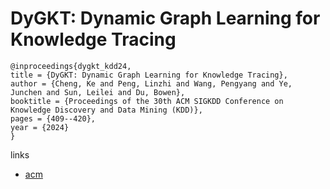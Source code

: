 # DyGKT: Dynamic Graph Learning for Knowledge Tracing

```
@inproceedings{dygkt_kdd24,
title = {DyGKT: Dynamic Graph Learning for Knowledge Tracing},
author = {Cheng, Ke and Peng, Linzhi and Wang, Pengyang and Ye, Junchen and Sun, Leilei and Du, Bowen},
booktitle = {Proceedings of the 30th ACM SIGKDD Conference on Knowledge Discovery and Data Mining (KDD)},
pages = {409--420},
year = {2024}
}
```

links
- [acm](https://dl.acm.org/doi/10.1145/3637528.3671773)
